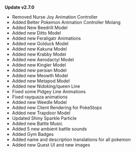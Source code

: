 **Update v2.7.0**

- Removed Nurse Joy Animation Controller
- Added Better Pokemon Animation Controller Molang
- Added New Beedrill Model
- Added new Ditto Model
- Added new Feraligatr Animations
- Added new Golduck Model
- Added new Kakuna Model
- Added new Krabby Model
- Added new Aerodactyl Model
- Added new Kingler Model
- Added new persian Model
- Added new Meowth Model
- Added new Metapod Model
- Added new Nidoking/queen Line
- Fixed some Pidgey Line Animations
- Fixed rayquaza animations
- Added new Weedle Model
- Added new Client Rendering for PokeStops
- Added new Trapdoor Model
- Updated Shiny Sparkle Particle
- Added new Battle Music
- Added 5 new ambient battle sounds
- Added Gym Badges
- Added name and description translations for all pokemon
- Added new Quest UI and new images